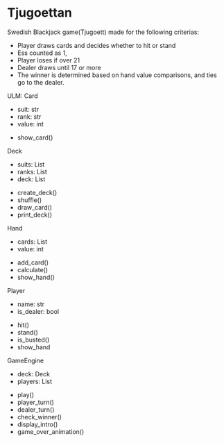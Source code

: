 # Tjugoettan 
Swedish Blackjack game(Tjugoett) made for the following criterias:
* Player draws cards and decides whether to hit or stand
* Ess counted as 1, 
* Player loses if over 21
* Dealer draws until 17 or more
* The winner is determined based on hand value comparisons, and ties go to the dealer.

ULM:
Card 

- suit: str     
- rank: str     
- value: int    
+ show_card()


Deck 

- suits: List
- ranks: List
- deck: List 
+ create_deck()
+ shuffle()   
+ draw_card()
+ print_deck()


Hand     

- cards: List
- value: int 
+ add_card()
+ calculate()
+ show_hand()
  

Player     

- name: str
- is_dealer: bool
+ hit()
+ stand()       
+ is_busted()
+ show_hand

GameEngine

- deck: Deck   
- players: List
+ play()        
+ player_turn()   
+ dealer_turn()    
+ check_winner()
+ display_intro()
+ game_over_animation()

